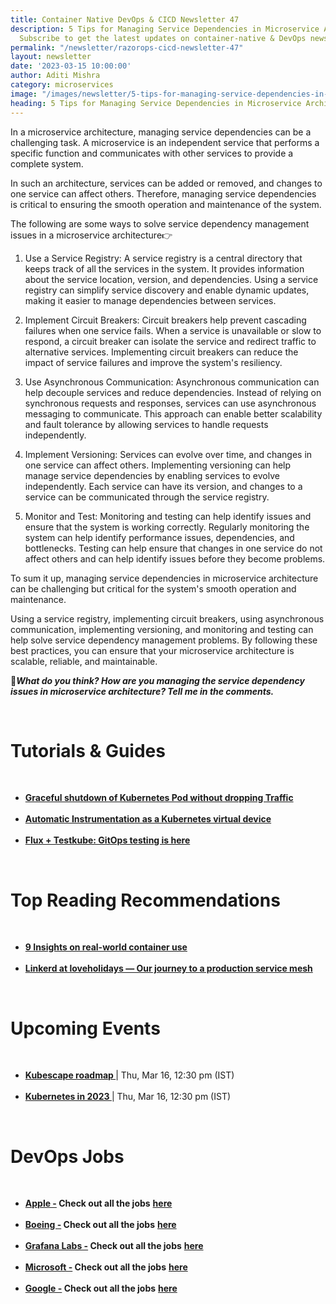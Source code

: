 ```yaml
---
title: Container Native DevOps & CICD Newsletter 47
description: 5 Tips for Managing Service Dependencies in Microservice Architecture.
  Subscribe to get the latest updates on container-native & DevOps news here.
permalink: "/newsletter/razorops-cicd-newsletter-47"
layout: newsletter
date: '2023-03-15 10:00:00'
author: Aditi Mishra
category: microservices
image: "/images/newsletter/5-tips-for-managing-service-dependencies-in-microservice-architecture.gif"
heading: 5 Tips for Managing Service Dependencies in Microservice Architecture
---
```



In a microservice architecture, managing service dependencies can be a challenging task. A microservice is an independent service that performs a specific function and communicates with other services to provide a complete system.

In such an architecture, services can be added or removed, and changes to one service can affect others. Therefore, managing service dependencies is critical to ensuring the smooth operation and maintenance of the system.

The following are some ways to solve service dependency management issues in a microservice architecture👉

1. Use a Service Registry: A service registry is a central directory that keeps track of all the services in the system. It provides information about the service location, version, and dependencies. Using a service registry can simplify service discovery and enable dynamic updates, making it easier to manage dependencies between services.

2. Implement Circuit Breakers: Circuit breakers help prevent cascading failures when one service fails. When a service is unavailable or slow to respond, a circuit breaker can isolate the service and redirect traffic to alternative services. Implementing circuit breakers can reduce the impact of service failures and improve the system's resiliency.

3. Use Asynchronous Communication: Asynchronous communication can help decouple services and reduce dependencies. Instead of relying on synchronous requests and responses, services can use asynchronous messaging to communicate. This approach can enable better scalability and fault tolerance by allowing services to handle requests independently.

4. Implement Versioning: Services can evolve over time, and changes in one service can affect others. Implementing versioning can help manage service dependencies by enabling services to evolve independently. Each service can have its version, and changes to a service can be communicated through the service registry.

5. Monitor and Test: Monitoring and testing can help identify issues and ensure that the system is working correctly. Regularly monitoring the system can help identify performance issues, dependencies, and bottlenecks. Testing can help ensure that changes in one service do not affect others and can help identify issues before they become problems.

To sum it up, managing service dependencies in microservice architecture can be challenging but critical for the system's smooth operation and maintenance.

Using a service registry, implementing circuit breakers, using asynchronous communication, implementing versioning, and monitoring and testing can help solve service dependency management problems. By following these best practices, you can ensure that your microservice architecture is scalable, reliable, and maintainable.

 🤝***What do you think? How are you managing the service dependency issues in microservice architecture? Tell me in the comments.***

<br>


# Tutorials & Guides

<br>
<ul>
<li>
<a href="https://reddeppa-s.medium.com/graceful-shutdown-of-kubernetes-pod-without-dropping-traffic-5b5d76a4c9f7?utm_source=hs_email&utm_medium=email&_hsenc=p2ANqtz--tfVhG-QRq4HpfYsi2FDdHKXdwxi_5e7ugQCjIK6ONIOsDcR87ZYitDjZnxe65yy6safCf" target="_blank"><b>Graceful shutdown of Kubernetes Pod without dropping Traffic </b></a>
	</li>
<br>
<li>
<a href="https://keyval.dev/instrumentation-as-resource/?utm_source=hs_email&utm_medium=email&_hsenc=p2ANqtz--tfVhG-QRq4HpfYsi2FDdHKXdwxi_5e7ugQCjIK6ONIOsDcR87ZYitDjZnxe65yy6safCf" target="_blank"><b>Automatic Instrumentation as a Kubernetes virtual device</b></a>
	</li>
	<br>
<li>
<a href="https://testkube.io/blog/flux-testkube-gitops-testing-is-here?utm_source=hs_email&utm_medium=email&_hsenc=p2ANqtz--tfVhG-QRq4HpfYsi2FDdHKXdwxi_5e7ugQCjIK6ONIOsDcR87ZYitDjZnxe65yy6safCf" target="_blank"><b>Flux + Testkube: GitOps testing is here
  </b></a>
	</li>
</ul>

<br>

# Top Reading Recommendations

<br>
<ul>
<li>
<a href="https://www.datadoghq.com/event/container-livestream/?utm_source=hs_email&utm_medium=email&_hsenc=p2ANqtz--tfVhG-QRq4HpfYsi2FDdHKXdwxi_5e7ugQCjIK6ONIOsDcR87ZYitDjZnxe65yy6safCf" target="_blank"><b>9 Insights on real-world container use</b></a>
	</li>
<br>
<li>
<a href="https://tech.loveholidays.com/linkerd-at-loveholidays-our-journey-to-a-production-service-mesh-9a6cd478d395?utm_source=hs_email&utm_medium=email&_hsenc=p2ANqtz--tfVhG-QRq4HpfYsi2FDdHKXdwxi_5e7ugQCjIK6ONIOsDcR87ZYitDjZnxe65yy6safCf" target="_blank"><b>Linkerd at loveholidays — Our journey to a production service mesh</b></a>
	</li>
	</ul>

<br>


# Upcoming Events
<br>

<ul>
<li>
<a href="https://community.cncf.io/events/details/cncf-cncf-online-programs-presents-cncf-on-demand-webinar-kubescape-roadmap/" target="_blank"><b> Kubescape roadmap </b></a> | Thu, Mar 16, 12:30 pm (IST)
	</li>
<br>
<li>
<a href="https://community.cncf.io/events/details/cncf-cncf-online-programs-presents-cncf-on-demand-webinar-kubernetes-in-2023/" target="_blank"><b> Kubernetes in 2023 </b></a> | Thu, Mar 16, 12:30 pm (IST)
	</li>
	</ul>
<br>
	

# DevOps Jobs
<br>

<ul>
<li>
<a href="https://www.linkedin.com/company/apple/?lipi=urn%3Ali%3Apage%3Ad_flagship3_pulse_read%3BSoJ23V3DQ366t%2FOgArR3yQ%3D%3D" target="_blank"><b>Apple -</b></a><b> Check out all the jobs</b> <a href="https://www.linkedin.com/jobs/search/?currentJobId=3092712885&f_C=162479&geoId=92000000&keywords=devops&location=Worldwide&refresh=true&lipi=urn%3Ali%3Apage%3Ad_flagship3_pulse_read%3BSoJ23V3DQ366t%2FOgArR3yQ%3D%3D" target="_blank"><b> here</b></a> 
	</li>
	<br>	
	<li>
<a href="https://www.linkedin.com/company/boeing/?lipi=urn%3Ali%3Apage%3Ad_flagship3_pulse_read%3B%2BvZWKU00QUS4bPd63D5zHA%3D%3D" target="_blank"><b>Boeing -</b></a><b> Check out all the jobs</b> <a href="https://www.linkedin.com/jobs/search/?currentJobId=3526074508&f_C=1384&geoId=92000000&keywords=devops&location=Worldwide&refresh=true&lipi=urn%3Ali%3Apage%3Ad_flagship3_pulse_read%3B%2BvZWKU00QUS4bPd63D5zHA%3D%3D" target="_blank"><b> here</b></a> 
	</li>
	<br>
	<li>
<a href="https://www.linkedin.com/company/grafana-labs/?lipi=urn%3Ali%3Apage%3Ad_flagship3_pulse_read%3B%2BvZWKU00QUS4bPd63D5zHA%3D%3D" target="_blank"><b>Grafana Labs -</b></a><b> Check out all the jobs</b> <a href="https://www.linkedin.com/jobs/search/?currentJobId=3437751342&f_C=11062162&geoId=92000000&keywords=devops&location=Worldwide&refresh=true&lipi=urn%3Ali%3Apage%3Ad_flagship3_pulse_read%3B%2BvZWKU00QUS4bPd63D5zHA%3D%3D" target="_blank"><b> here</b></a> 
	</li>
	<br>
	<li>
<a href="https://www.linkedin.com/company/microsoft/?lipi=urn%3Ali%3Apage%3Ad_flagship3_pulse_read%3B%2BvZWKU00QUS4bPd63D5zHA%3D%3D" target="_blank"><b>Microsoft -</b></a><b> Check out all the jobs</b> <a href="https://www.linkedin.com/jobs/search/?currentJobId=3369873525&f_C=1035&geoId=92000000&keywords=devops&location=Worldwide&refresh=true&lipi=urn%3Ali%3Apage%3Ad_flagship3_pulse_read%3B%2BvZWKU00QUS4bPd63D5zHA%3D%3D" target="_blank"><b> here</b></a> 
	</li>
	<br>
	<li>
<a href="https://www.linkedin.com/company/google/?lipi=urn%3Ali%3Apage%3Ad_flagship3_pulse_read%3B%2BvZWKU00QUS4bPd63D5zHA%3D%3D" target="_blank"><b>Google -</b></a><b> Check out all the jobs</b> <a href="https://www.linkedin.com/jobs/search/?currentJobId=3359373009&f_C=1441&geoId=92000000&keywords=devops&location=Worldwide&refresh=true&lipi=urn%3Ali%3Apage%3Ad_flagship3_pulse_read%3B%2BvZWKU00QUS4bPd63D5zHA%3D%3D" target="_blank"><b> here</b></a> 
	</li>
	</ul>
